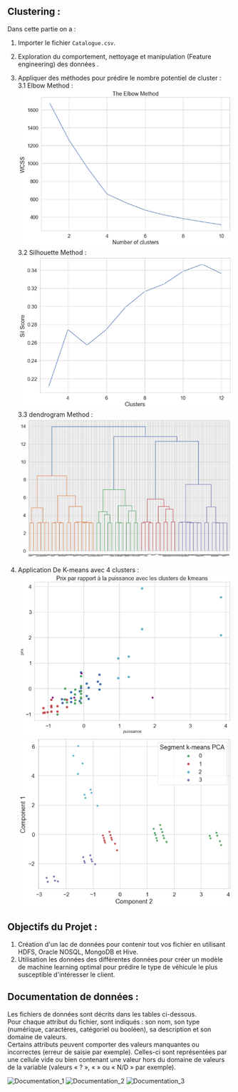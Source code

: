 ## Clustering :  

Dans cette partie on a :  
1. Importer le fichier `Catalogue.csv`.  
2. Exploration du comportement, nettoyage et manipulation (Feature engineering) des données .  
3. Appliquer des méthodes pour prédire le nombre potentiel de cluster :   
	3.1 Elbow Method :  
	![Elbow_Method](https://github.com/missaouii/TPT_ML_BD/blob/main/Machine_Learning/Clustering_Classification/Elbow_method.png)  
	3.2 Silhouette  Method :  
	![Silhouette_Method](https://github.com/missaouii/TPT_ML_BD/blob/main/Machine_Learning/Clustering_Classification/Silhouette_method.png)  
	3.3 dendrogram Method :  
	![dendrogram_Method](https://github.com/missaouii/TPT_ML_BD/blob/main/Machine_Learning/Clustering_Classification/dendrogram_method.png)  
  
4. Application De K-means avec 4 clusters :  
	![K-means](https://github.com/missaouii/TPT_ML_BD/blob/main/Machine_Learning/Clustering_Classification/Kmeans_Diagramme.png)  
	![PCA_K-means](https://github.com/missaouii/TPT_ML_BD/blob/main/Machine_Learning/Clustering_Classification/PCA_K-means.png)  
	

## Objectifs du Projet : 

1. Création d'un lac de données pour contenir tout vos fichier en utilisant HDFS, Oracle NOSQL, MongoDB et Hive.  
2. Utilisation les données des différentes données pour créer un modèle de machine learning optimal pour prédire le type de véhicule le plus susceptible d'intéresser le client.  
  
## Documentation de données :  
  
Les fichiers de données sont décrits dans les tables ci-dessous.   
Pour chaque attribut du fichier, sont indiqués : son nom, son type (numérique, caractères, catégoriel ou booléen), sa description et son domaine de valeurs.  
Certains attributs peuvent comporter des valeurs manquantes ou incorrectes (erreur de saisie par exemple). Celles-ci sont représentées par une cellule vide ou bien contenant une valeur hors du domaine de valeurs de la variable (valeurs « ? », « » ou « N/D » par exemple).  

![Documentation_1](https://github.com/missaouii/TPT_ML_BD/blob/main/documentation_donn%C3%A9es_1.png)
![Documentation_2](https://github.com/missaouii/TPT_ML_BD/blob/main/documentation_donn%C3%A9es_2.PNG)
![Documentation_3](https://github.com/missaouii/TPT_ML_BD/blob/main/documentation_donn%C3%A9es_3.PNG)
 

 